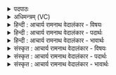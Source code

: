 <details><summary>पदपाठः</summary>

न꣡मः꣢꣯। स꣣खि꣡भ्यः꣢। स꣣। खि꣡भ्यः꣢꣯। पू꣣र्वस꣡द्भ्यः꣢। पू꣣र्व। स꣡द्भ्यः꣢꣯। न꣡मः꣢꣯। सा꣣कन्निषे꣡भ्यः꣢। सा꣣कम्। निषे꣡भ्यः꣢। यु꣣ञ्जे꣢। वा꣡च꣢꣯म्। श꣡त꣣प꣢दीम्। श꣣त꣢। प꣣दीम्। १८२८।
</details>

<details><summary>अधिमन्त्रम् (VC)</summary>

- अग्निः
- मृगः
- गायत्री
- षड्जः
</details>

<details><summary>हिन्दी : आचार्य रामनाथ वेदालंकार - विषयः</summary>

प्रथम मन्त्र में नमस्कार किया गया है।
</details>

<details><summary>हिन्दी : आचार्य रामनाथ वेदालंकार - पदार्थः</summary>

पदार्थान्वयभाषाः -  (पूर्वसद्भ्यः) जो पहले हो चुके हैं,उन (सखिभ्यः) सखाओं को (नमः) नमस्कार हो, (साकंनिषेभ्यः) साथ रहनेवाले सखाओं को (नमः) नमस्कार हो। अग्नि के समान तेजस्वी मैं (शतपदीम्) अनेक पादोंवाली (वाचम्) वेदवाणी को (युञ्जे) प्रयोग में लाता हूँ ॥१॥
</details>

<details><summary>हिन्दी : आचार्य रामनाथ वेदालंकार - भावार्थः</summary>

भावार्थभाषाः -  जो हमसे पहले उत्पन्न हुए वृद्धजन हैं और जो सहयोगी मित्र हैं,उन सबको यथायोग्य सत्कार देना चाहिए। धार्मिक कार्यों में तथा परमात्मा की स्तुति में सदा वेदमन्त्रों का प्रयोग करना उचित है ॥१॥
</details>

<details><summary>संस्कृत : आचार्य रामनाथ वेदालंकार - विषयः</summary>

तत्रादौ नमस्कारमाह।
</details>

<details><summary>संस्कृत : आचार्य रामनाथ वेदालंकार - पदार्थः</summary>

पदार्थान्वयभाषाः -  (पूर्वसद्भ्यः) पूर्वं सीदन्ति स्म ये ते पूर्वसदः तेभ्यः (सखिभ्यः) समानख्यानेभ्यः सुहृद्भ्यः(नमः) नमस्कारोऽस्तु, (साकंनिषेभ्यः) साकं सह निषः स्थितिः येषां तेभ्यः सहवर्तिभ्यः सखिभ्यः सुहृद्भ्यः (नमः) नमोऽस्तु। अग्निः अग्निवत् तेजस्वी अहम् (शतपदीम्)१अनेकपादयुक्तां (वाचम्) वेदवाचम्।[ऋक् शतपदी ष० ब्रा० १।४।] (युञ्जे) प्रयुञ्जे ॥१॥
</details>

<details><summary>संस्कृत : आचार्य रामनाथ वेदालंकार - भावार्थः</summary>

भावार्थभाषाः -  येऽस्मत्पूर्वजा वृद्धाः सन्ति ये च सहयोगिनः सखायः सन्ति तेभ्यः सर्वेभ्योऽपि यथायोग्यं सत्कारः प्रदेयः। धार्मिकेषु कृत्येषु परमात्मस्तुतौ च सदा वेदमन्त्राः प्रयोक्तव्याः ॥१॥
</details>